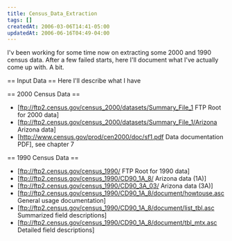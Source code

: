 ```yaml
---
title: Census_Data_Extraction
tags: []
createdAt: 2006-03-06T14:41-05:00
updatedAt: 2006-06-16T04:49-04:00
---
```


I'v been working for some time now on extracting some 2000 and 1990 census data. After a few failed starts, here I'll document what I've actually come up with. A bit.

== Input Data ==
Here I'll describe what I have

== 2000 Census Data ==
* [ftp://ftp2.census.gov/census_2000/datasets/Summary_File_1 FTP Root for 2000 data]
* [ftp://ftp2.census.gov/census_2000/datasets/Summary_File_1/Arizona Arizona data]
* [http://www.census.gov/prod/cen2000/doc/sf1.pdf Data documentation PDF], see chapter 7

== 1990 Census Data ==
* [ftp://ftp2.census.gov/census_1990/ FTP Root for 1990 data]
* [ftp://ftp2.census.gov/census_1990/CD90_1A_8/ Arizona data (1A)]
* [ftp://ftp2.census.gov/census_1990/CD90_3A_03/ Arizona data (3A)]
* [ftp://ftp2.census.gov/census_1990/CD90_1A_8/document/howtouse.asc General usage documentation]
* [ftp://ftp2.census.gov/census_1990/CD90_1A_8/document/list_tbl.asc Summarized field descriptions]
* [ftp://ftp2.census.gov/census_1990/CD90_1A_8/document/tbl_mtx.asc Detailed field descriptions]

